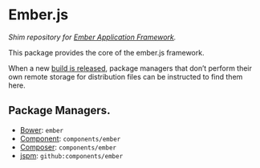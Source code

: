 Ember.js
========

_Shim repository for [Ember Application Framework](http://emberjs.com/)._

This package provides the core of the ember.js framework.

When a new [build is released](http://emberjs.com/blog/2013/09/06/new-ember-release-process.html),
package managers that don’t perform their own remote storage for
distribution files can be instructed to find them here.

Package Managers.
----------------

* [Bower](http://bower.io): `ember`
* [Component](http://component.github.io/): `components/ember`
* [Composer](http://packagist.org/packages/components/ember): `components/ember`
* [jspm](http://jspm.io/): `github:components/ember`
